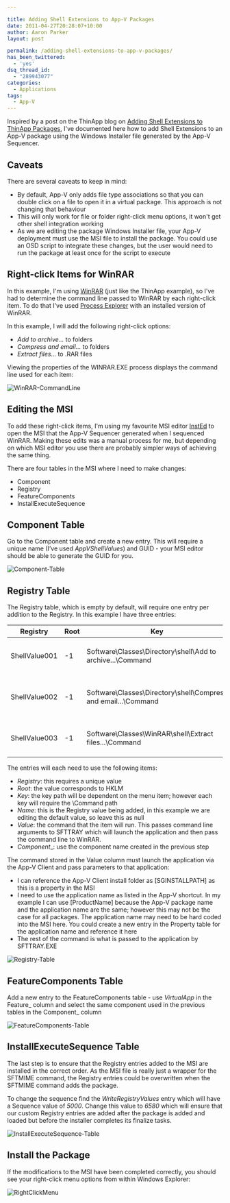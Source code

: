 ```yaml
---

title: Adding Shell Extensions to App-V Packages
date: 2011-04-27T20:28:07+10:00
author: Aaron Parker
layout: post

permalink: /adding-shell-extensions-to-app-v-packages/
has_been_twittered:
  - 'yes'
dsq_thread_id:
  - "289943077"
categories:
  - Applications
tags:
  - App-V
---
```

Inspired by a post on the ThinApp blog on [Adding Shell Extensions to ThinApp Packages](http://blogs.vmware.com/thinapp/2011/04/adding-shell-extensions-to-thinapp-packages.html), I've documented here how to add Shell Extensions to an App-V package using the Windows Installer file generated by the App-V Sequencer.

## Caveats

There are several caveats to keep in mind:

  * By default, App-V only adds file type associations so that you can double click on a file to open it in a virtual package. This approach is not changing that behaviour
  * This will only work for file or folder right-click menu options, it won't get other shell integration working
  * As we are editing the package Windows Installer file, your App-V deployment must use the MSI file to install the package. You could use an OSD script to integrate these changes, but the user would need to run the package at least once for the script to execute

## Right-click Items for WinRAR

In this example, I'm using [WinRAR](http://www.rarlab.com/download.htm) (just like the ThinApp example), so I've had to determine the command line passed to WinRAR by each right-click item. To do that I've used [Process Explorer](http://technet.microsoft.com/en-us/sysinternals/bb896653) with an installed version of WinRAR.

In this example, I will add the following right-click options:

  * _Add to archive..._ to folders
  * _Compress and email..._ to folders
  * _Extract files..._ to .RAR files

Viewing the properties of the WINRAR.EXE process displays the command line used for each item:

![WinRAR-CommandLine]({{site.baseurl}}/media/2011/04/WinRAR-CommandLine.png)

## Editing the MSI

To add these right-click items, I'm using my favourite MSI editor [InstEd](http://www.instedit.com/) to open the MSI that the App-V Sequencer generated when I sequenced WinRAR. Making these edits was a manual process for me, but depending on which MSI editor you use there are probably simpler ways of achieving the same thing.

There are four tables in the MSI where I need to make changes:

  * Component
  * Registry
  * FeatureComponents
  * InstallExecuteSequence

## Component Table

Go to the Component table and create a new entry. This will require a unique name (I’ve used _AppVShellValues_) and GUID - your MSI editor should be able to generate the GUID for you.

![Component-Table]({{site.baseurl}}/media/2011/04/Component-Table.png)

## Registry Table

The Registry table, which is empty by default, will require one entry per addition to the Registry. In this example I have three entries:

|Registry|Root                                      |Key                                                           |Name|Value                                                                                         |Component_     |
|--------|------------------------------------------|--------------------------------------------------------------|----|----------------------------------------------------------------------------------------------|---------------|
|ShellValue001|-1                                        |Software\Classes\Directory\shell\Add to archive...\Command    |null|"[SGINSTALLPATH]\sfttray.exe" /launch "[ProductName]" a -ep1  -scul -r0 -iext -- . "%1"       |AppVShellValues|
|ShellValue002|-1                                        |Software\Classes\Directory\shell\Compress and email...\Command|null|"[SGINSTALLPATH]\sfttray.exe" /launch "[ProductName]" a -ieml. -ep1  -scul -r0 -iext -- . "%1"|AppVShellValues|
|ShellValue003|-1                                        |Software\Classes\WinRAR\shell\Extract files...\Command        |null|"[SGINSTALLPATH]\sfttray.exe" /launch "[ProductName]" x -iext -ow -ver -- "%1" "?"            |AppVShellValues|

The entries will each need to use the following items:

  * _Registry_: this requires a unique value
  * _Root_: the value corresponds to HKLM
  * _Key_: the key path will be dependent on the menu item; however each key will require the \Command path
  * _Name_: this is the Registry value being added, in this example we are editing the default value, so leave this as null
  * _Value_: the command that the item will run. This passes command line arguments to SFTTRAY which will launch the application and then pass the command line to WinRAR. 
  * _Component__: use the component name created in the previous step

The command stored in the Value column must launch the application via the App-V Client and pass parameters to that application:

  * I can reference the App-V Client install folder as [SGINSTALLPATH] as this is a property in the MSI
  * I need to use the application name as listed in the App-V shortcut. In my example I can use [ProductName] because the App-V package name and the application name are the same; however this may not be the case for all packages. The application name may need to be hard coded into the MSI here. You could create a new entry in the Property table for the application name and reference it here
  * The rest of the command is what is passed to the application by SFTTRAY.EXE

![Registry-Table]({{site.baseurl}}/media/2011/04/Registry-Table.png)

## FeatureComponents Table

Add a new entry to the FeatureComponents table - use _VirtualApp_ in the Feature_ column and select the same component used in the previous tables in the Component_ column

![FeatureComponents-Table]({{site.baseurl}}/media/2011/04/FeatureComponents-Table.png)

## InstallExecuteSequence Table

The last step is to ensure that the Registry entries added to the MSI are installed in the correct order. As the MSI file is really just a wrapper for the SFTMIME command, the Registry entries could be overwritten when the SFTMIME command adds the package.

To change the sequence find the _WriteRegistryValues_ entry which will have a Sequence value of _5000_. Change this value to _6580_ which will ensure that our custom Registry entries are added after the package is added and loaded but before the installer completes its finalize tasks.

![InstallExecuteSequence-Table]({{site.baseurl}}/media/2011/04/InstallExecuteSequence-Table.png)

## Install the Package

If the modifications to the MSI have been completed correctly, you should see your right-click menu options from within Windows Explorer:

![RightClickMenu]({{site.baseurl}}/media/2011/04/RightClickMenu.png)
